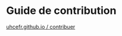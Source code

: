 # Guide de contribution  
[uhcefr.github.io / contribuer](https://uhcefr.github.io/pages/views/opensource/contribuer.html)